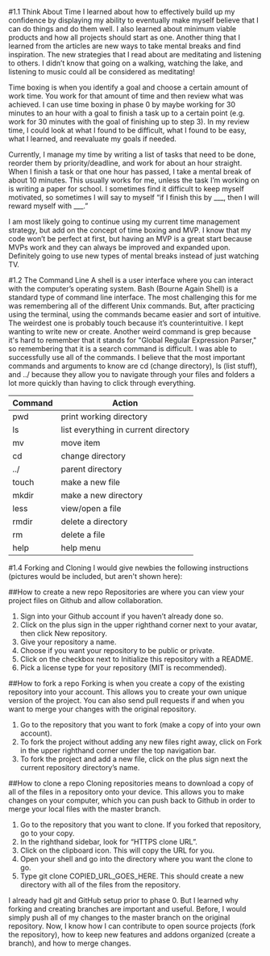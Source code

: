 #1.1 Think About Time
I learned about how to effectively build up my confidence by displaying my ability to eventually make myself believe that I can do things and do them well. I also learned about minimum viable products and how all projects should start as one. Another thing that I learned from the articles are new ways to take mental breaks and find inspiration. The new strategies that I read about are meditating and listening to others. I didn’t know that going on a walking, watching the lake, and listening to music could all be considered as meditating!

Time boxing is when you identify a goal and choose a certain amount of work time. You work for that amount of time and then review what was achieved. I can use time boxing in phase 0 by maybe working for 30 minutes to an hour with a goal to finish a task up to a certain point (e.g. work for 30 minutes with the goal of finishing up to step 3). In my review time, I could look at what I found to be difficult, what I found to be easy, what I learned, and reevaluate my goals if needed.

Currently, I manage my time by writing a list of tasks that need to be done, reorder them by priority/deadline, and work for about an hour straight. When I finish a task or that one hour has passed, I take a mental break of about 10 minutes. This usually works for me, unless the task I’m working on is writing a paper for school. I sometimes find it difficult to keep myself motivated, so sometimes I will say to myself “if I finish this by ___, then I will reward myself with ___.”

I am most likely going to continue using my current time management strategy, but add on the concept of time boxing and MVP. I know that my code won’t be perfect at first, but having an MVP is a great start because MVPs work and they can always be improved and expanded upon. Definitely going to use new types of mental breaks instead of just watching TV.

#1.2 The Command Line
A shell is a user interface where you can interact with the computer’s operating system. Bash (Bourne Again Shell) is a standard type of command line interface. The most challenging this for me was remembering all of the different Unix commands. But, after practicing using the terminal, using the commands became easier and sort of intuitive. The weirdest one is probably touch because it’s counterintuitive. I kept wanting to write new or create. Another weird command is grep because it's hard to remember that it stands for "Global Regular Expression Parser," so remembering that it is a search command is difficult. I was able to successfully use all of the commands. I believe that the most important commands and arguments to know are cd (change directory), ls (list stuff), and ../ because they allow you to navigate through your files and folders a lot more quickly than having to click through everything.


| Command | Action                                |
| ------- | ------------------------------------- |
| pwd     | print working directory               |
| ls      | list everything in current directory  |
| mv      | move item                             |
| cd      | change directory                      |
| ../     | parent directory                      |
| touch   | make a new file                       |
| mkdir   | make a new directory                  |
| less    | view/open a file                      |
| rmdir   | delete a directory                    |
| rm      | delete a file                         |
| help    | help menu                             |


#1.4 Forking and Cloning
I would give newbies the following instructions (pictures would be included, but aren't shown here):

##How to create a new repo
Repositories are where you can view your project files on Github and allow collaboration.
1. Sign into your Github account if you haven’t already done so.
2. Click on the plus sign in the upper righthand corner next to your avatar, then click New repository.
3. Give your repository a name.
4. Choose if you want your repository to be public or private.
5. Click on the checkbox next to Initialize this repository with a README.
5. Pick a license type for your repository (MIT is recommended).


##How to fork a repo
Forking is when you create a copy of the existing repository into your account. This allows you to create your own unique version of the project. You can also send pull requests if and when you want to merge your changes with the original repository.
1. Go to the repository that you want to fork (make a copy of into your own account).
2. To fork the project without adding any new files right away, click on Fork in the upper righthand corner under the top navigation bar.
3. To fork the project and add a new file, click on the plus sign next the current repository directory’s name.


##How to clone a repo
Cloning repositories means to download a copy of all of the files in a repository onto your device. This allows you to make changes on your computer, which you can push back to Github in order to merge your local files with the master branch.
1. Go to the repository that you want to clone. If you forked that repository, go to your copy.
2. In the righthand sidebar, look for “HTTPS clone URL”.
3. Click on the clipboard icon. This will copy the URL for you.
4. Open your shell and go into the directory where you want the clone to go.
5. Type git clone COPIED_URL_GOES_HERE. This should create a new directory with all of the files from the repository.


I already had git and GitHub setup prior to phase 0. But I learned why forking and creating branches are important and useful. Before, I would simply push all of my changes to the master branch on the original repository. Now, I know how I can contribute to open source projects (fork the repository), how to keep new features and addons organized (create a branch), and how to merge changes.
